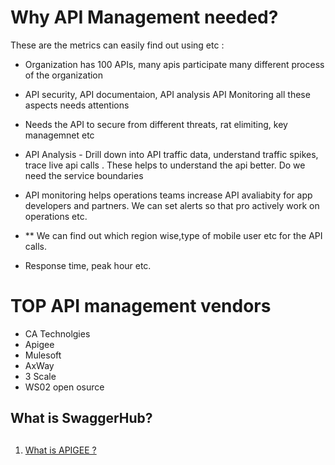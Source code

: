 # Why API Management needed?

These are the metrics can easily find out using etc :

- Organization has 100 APIs, many apis participate many different process of the organization
- API security, API documentaion, API analysis API Monitoring all these aspects needs attentions
- Needs the API to secure from different threats, rat elimiting, key managemnet etc
- API Analysis - Drill down into API traffic data, understand traffic spikes, trace live api calls . These helps to understand the api better. Do we need the service boundaries
- API monitoring helps operations teams increase API avaliabity for app developers and partners. We can set alerts so that pro actively work on operations etc.

- \*\* We can find out which region wise,type of mobile user etc for the API calls.
- Response time, peak hour etc.

# TOP API management vendors

- CA Technolgies
- Apigee
- Mulesoft
- AxWay
- 3 Scale
- WS02 open osurce

## What is SwaggerHub?

##

1. [What is APIGEE ?](https://medium.com/google-cloud/apigee-an-api-management-service-on-google-cloud-890c0a0e7447)
